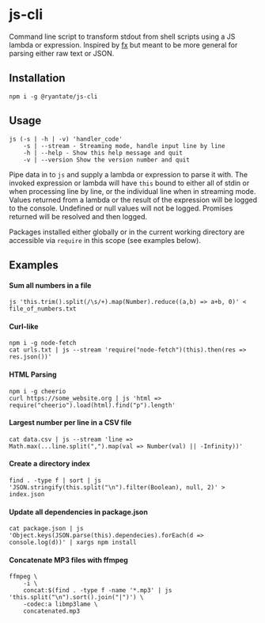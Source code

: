 # js-cli

Command line script to transform stdout from shell scripts using a JS lambda or expression. Inspired by [fx](https://github.com/antonmedv/fx) but meant to be more general for parsing either raw text or JSON.

## Installation

```shell script
npm i -g @ryantate/js-cli
```

## Usage

```shell script
js (-s | -h | -v) 'handler_code'
    -s | --stream - Streaming mode, handle input line by line
    -h | --help - Show this help message and quit
    -v | --version Show the version number and quit
```

Pipe data in to `js` and supply a lambda or expression to parse it with. The invoked expression or lambda will have `this` bound to either all of stdin or when processing line by line, or the individual line when in streaming mode. Values returned from a lambda or the result of the expression will be logged to the console. Undefined or null values will not be logged. Promises returned will be resolved and then logged. 

Packages installed either globally or in the current working directory are accessible via `require` in this scope (see examples below).

## Examples

#### Sum all numbers in a file

```shell script
js 'this.trim().split(/\s/+).map(Number).reduce((a,b) => a+b, 0)' < file_of_numbers.txt
```

#### Curl-like

```shell script
npm i -g node-fetch
cat urls.txt | js --stream 'require("node-fetch")(this).then(res => res.json())'
```

#### HTML Parsing

```shell script
npm i -g cheerio
curl https://some_website.org | js 'html => require("cheerio").load(html).find("p").length'
```

#### Largest number per line in a CSV file

```shell script
cat data.csv | js --stream 'line => Math.max(...line.split(",").map(val => Number(val) || -Infinity))'
```

#### Create a directory index

```shell script
find . -type f | sort | js 'JSON.stringify(this.split("\n").filter(Boolean), null, 2)' > index.json
```

#### Update all dependencies in package.json

```shell script
cat package.json | js 'Object.keys(JSON.parse(this).dependecies).forEach(d => console.log(d))' | xargs npm install
```

#### Concatenate MP3 files with ffmpeg

```shell script
ffmpeg \
	-i \
	concat:$(find . -type f -name '*.mp3' | js 'this.split("\n").sort().join("|")') \
	-codec:a libmp3lame \
	concatenated.mp3
```